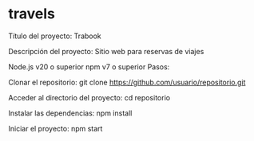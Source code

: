 # travels

Título del proyecto: Trabook

Descripción del proyecto: Sitio web para reservas de viajes

Node.js v20 o superior
npm v7 o superior
Pasos:

Clonar el repositorio:
git clone https://github.com/usuario/repositorio.git

Acceder al directorio del proyecto:
cd repositorio

Instalar las dependencias:
npm install

Iniciar el proyecto:
npm start
